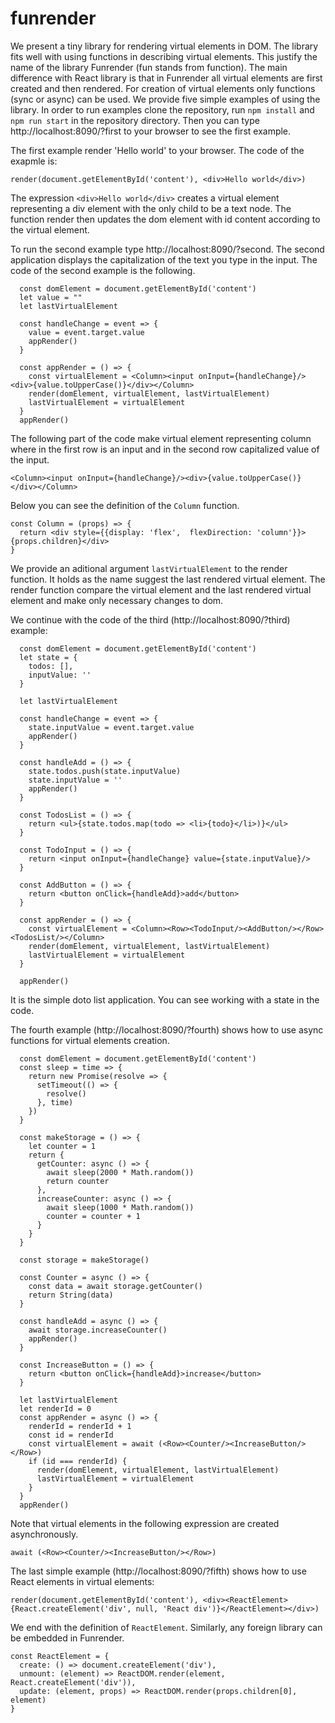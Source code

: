# funrender

We present a tiny library for rendering virtual elements in DOM. The library fits well with using functions in describing virtual elements. This justify the name of the library Funrender (fun stands from function). The main difference with React library is that in Funrender all virtual elements are first created and then rendered. For creation of virtual elements only functions (sync or async) can be used. We provide five simple examples of using the library. In order to run examples clone the repository, run `npm install` and `npm run start` in the repository directory. Then you can type http://localhost:8090/?first to your browser to see the first example. 

The first example render 'Hello world' to your browser. The code of the exapmle is: 

```
render(document.getElementById('content'), <div>Hello world</div>)
```

The expression `<div>Hello world</div>` creates a virtual element representing a div element with the only child to be a text node. The function render then updates the dom element with id content according to the virtual element.

To run the second example type http://localhost:8090/?second. The second application displays the capitalization of the text you type in the input. The code of the second example is the following.

```
  const domElement = document.getElementById('content')
  let value = ""
  let lastVirtualElement

  const handleChange = event => {
    value = event.target.value
    appRender()
  }

  const appRender = () => {  
    const virtualElement = <Column><input onInput={handleChange}/><div>{value.toUpperCase()}</div></Column>
    render(domElement, virtualElement, lastVirtualElement)
    lastVirtualElement = virtualElement
  }
  appRender()
```

The following part of the code make virtual element representing column where in the first row is an input and in the second row capitalized value of the input.

```
<Column><input onInput={handleChange}/><div>{value.toUpperCase()}</div></Column>
```

Below you can see the definition of the `Column` function.

```
const Column = (props) => {
  return <div style={{display: 'flex',  flexDirection: 'column'}}>{props.children}</div>
}
```

We provide an aditional argument `lastVirtualElement` to the render function. It holds as the name suggest the last rendered virtual element. The render function compare the virtual element and the last rendered virtual element and make only necessary changes to dom. 

We continue with the code of the third (http://localhost:8090/?third) example:

```
  const domElement = document.getElementById('content')
  let state = {
    todos: [],
    inputValue: ''
  }
  
  let lastVirtualElement
  
  const handleChange = event => {
    state.inputValue = event.target.value
    appRender()
  }

  const handleAdd = () => {
    state.todos.push(state.inputValue)
    state.inputValue = ''
    appRender()
  }

  const TodosList = () => {
    return <ul>{state.todos.map(todo => <li>{todo}</li>)}</ul>
  }
  
  const TodoInput = () => {
    return <input onInput={handleChange} value={state.inputValue}/>
  }
  
  const AddButton = () => {
    return <button onClick={handleAdd}>add</button>
  }
  
  const appRender = () => { 
    const virtualElement = <Column><Row><TodoInput/><AddButton/></Row><TodosList/></Column>
    render(domElement, virtualElement, lastVirtualElement)
    lastVirtualElement = virtualElement
  }
  
  appRender()
```

It is the simple doto list application. You can see working with a state in the code.

The fourth example (http://localhost:8090/?fourth) shows how to use async functions for virtual elements creation.

```
  const domElement = document.getElementById('content')
  const sleep = time => {
    return new Promise(resolve => {
      setTimeout(() => {
        resolve()
      }, time)
    })
  }

  const makeStorage = () => {
    let counter = 1
    return {
      getCounter: async () => {
        await sleep(2000 * Math.random())
        return counter
      },
      increaseCounter: async () => {
        await sleep(1000 * Math.random())
        counter = counter + 1 
      } 
    }
  }
  
  const storage = makeStorage()
  
  const Counter = async () => {
    const data = await storage.getCounter()
    return String(data)
  }

  const handleAdd = async () => {
    await storage.increaseCounter()
    appRender()
  }

  const IncreaseButton = () => {
    return <button onClick={handleAdd}>increase</button>
  }
  
  let lastVirtualElement
  let renderId = 0
  const appRender = async () => {
    renderId = renderId + 1 
    const id = renderId
    const virtualElement = await (<Row><Counter/><IncreaseButton/></Row>)
    if (id === renderId) {
      render(domElement, virtualElement, lastVirtualElement)
      lastVirtualElement = virtualElement
    }
  }
  appRender() 
```


Note that virtual elements in the following expression are created asynchronously.

```
await (<Row><Counter/><IncreaseButton/></Row>)
```

The last simple example (http://localhost:8090/?fifth)  shows how to use React elements in virtual elements:

```
render(document.getElementById('content'), <div><ReactElement>{React.createElement('div', null, 'React div')}</ReactElement></div>)
```

We end with the definition of `ReactElement`. Similarly, any foreign library can be embedded in Funrender.

```
const ReactElement = {
  create: () => document.createElement('div'),
  unmount: (element) => ReactDOM.render(element, React.createElement('div')),
  update: (element, props) => ReactDOM.render(props.children[0], element)
}
```
